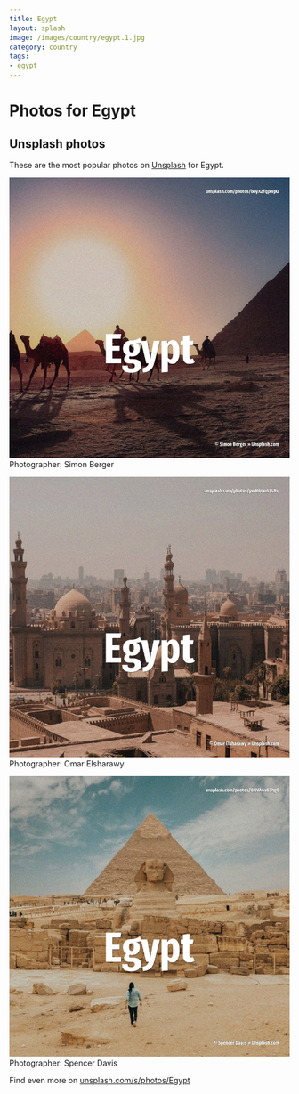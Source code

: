 ```yaml
---
title: Egypt
layout: splash
image: /images/country/egypt.1.jpg
category: country
tags:
- egypt
---
```

# Photos for Egypt
 
## Unsplash photos
These are the most popular photos on [Unsplash](https://unsplash.com) for Egypt.
 
![Egypt](/images/country/egypt.1.jpg)
Photographer:  Simon Berger
 
![Egypt](/images/country/egypt.2.jpg)
Photographer:  Omar Elsharawy
 
![Egypt](/images/country/egypt.3.jpg)
Photographer:  Spencer Davis
 
Find even more on [unsplash.com/s/photos/Egypt](https://unsplash.com/s/photos/Egypt)
 

